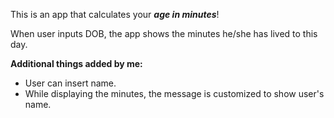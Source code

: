 This is an app that calculates your **_age in minutes_**!

When user inputs DOB, the app shows the minutes he/she has lived to this day. 

**Additional things added by me:**
- User can insert name.
- While displaying the minutes, the message is customized to show user's name. 
